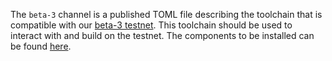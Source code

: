 The `beta-3` channel is a published TOML file describing the toolchain that is compatible with our [beta-3 testnet](). This toolchain should be used to interact with and build on the testnet. The components to be installed can be found [here](https://github.com/FuelLabs/fuelup/blob/gh-pages/channel-fuel-beta-3.toml).
